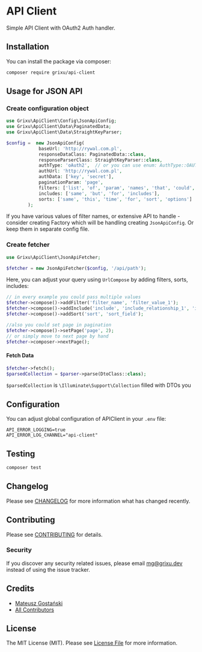 # API Client

Simple API Client with OAuth2 Auth handler.

## Installation

You can install the package via composer:

```bash
composer require grixu/api-client
```

## Usage for JSON API

### Create configuration object

```php
use Grixu\ApiClient\Config\JsonApiConfig;
use Grixu\ApiClient\Data\PaginatedData;
use Grixu\ApiClient\Data\StraightKeyParser;

$config =  new JsonApiConfig(
            baseUrl: 'http://rywal.com.pl',
            responseDataClass: PaginatedData::class,
            responseParserClass: StraightKeyParser::class,
            authType: 'oAuth2',  // or you can use enum: AuthType::OAUTH2()
            authUrl: 'http://rywal.com.pl',
            authData: ['key', 'secret'],
            paginationParam: 'page',
            filters: ['list', 'of', 'param', 'names', 'that', 'could', 'be', 'used', 'as', 'filters'],
            includes: ['same', 'but', 'for', 'includes'],
            sorts: ['same', 'this', 'time', 'for', 'sort', 'options']
        );
```

If you have various values of filter names, or extensive API to handle - consider creating Factory which will be
handling creating `JsonApiConfig`. Or keep them in separate config file.

### Create fetcher

```php
use Grixu\ApiClient\JsonApiFetcher;

$fetcher = new JsonApiFetcher($config, '/api/path');
```

Here, you can adjust your query using `UrlCompose` by adding filters, sorts, includes:

```php
// in every example you could pass multiple values
$fetcher->compose()->addFilter('filter_name', 'filter_value_1');
$fetcher->compose()->addInclude('include', 'include_relationship_1', 'include_relationship_2');
$fetcher->compose()->addSort('sort', 'sort_field');

//also you could set page in pagination
$fetcher->compose()->setPage('page', 2);
// or simply move to next page by hand
$fetcher->composer->nextPage();
```

#### Fetch Data

```php
$fetcher->fetch();
$parsedCollection = $parser->parse(DtoClass::class);
```

`$parsedCollection` is `\Illuminate\Support\Collection` filled with DTOs you

## Configuration

You can adjust global configuration of APIClient in your `.env` file:

```dotenv
API_ERROR_LOGGING=true
API_ERROR_LOG_CHANNEL="api-client"
```

## Testing

``` bash
composer test
```

## Changelog

Please see [CHANGELOG](CHANGELOG.md) for more information what has changed recently.

## Contributing

Please see [CONTRIBUTING](CONTRIBUTING.md) for details.

### Security

If you discover any security related issues, please email mg@grixu.dev instead of using the issue tracker.

## Credits

- [Mateusz Gostański](https://github.com/grixu)
- [All Contributors](../../contributors)

## License

The MIT License (MIT). Please see [License File](LICENSE.md) for more information.
